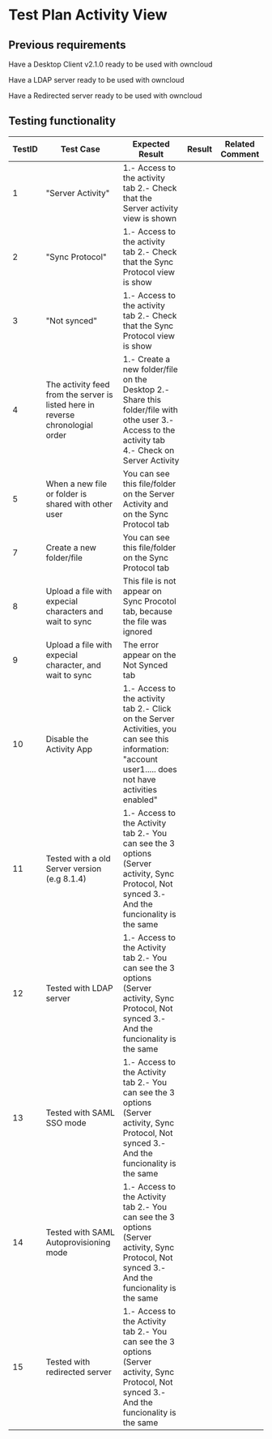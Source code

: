 # Test Plan Activity View

## Previous requirements

Have a Desktop Client v2.1.0 ready to be used with owncloud

Have a LDAP server ready to be used with owncloud

Have a Redirected server ready to be used with owncloud

## Testing functionality

TestID | Test Case | Expected Result | Result | Related Comment
------------ | ------------- | -------------- | ----- | ------
1 | "Server Activity"  |  1.- Access to the activity tab   2.- Check that the Server activity view is shown| |
2 | "Sync Protocol"  |  1.- Access to the activity tab 2.- Check that the Sync Protocol view is show|  |
3 | "Not synced"  | 1.- Access to the activity tab  2.- Check that the Sync Protocol view is show |  |
4 | The activity feed from the server is listed here in reverse chronologial order  | 1.- Create a new folder/file on the Desktop 2.- Share this folder/file with othe user 3.- Access to the activity tab 4.- Check on Server Activity | |
5 | When a new file or folder is shared with other user | You can see this file/folder on the Server Activity and on the Sync Protocol tab|  |
7 | Create a new folder/file | You can see this file/folder on the Sync Protocol tab|  |
8 | Upload a file with expecial characters and wait to sync| This file is not appear on Sync Procotol tab, because the file was ignored| |
9 | Upload a file with expecial character, and wait to sync| The error appear on the Not Synced tab|  | 
10 | Disable the Activity App |  1.- Access to the activity tab 2.- Click on the Server Activities, you can see this information: "account user1..... does not have activities enabled" | |
11 | Tested with a old Server version (e.g 8.1.4)| 1.- Access to the Activity tab 2.- You can see the 3 options (Server activity, Sync Protocol, Not synced 3.- And the funcionality is the same | | 
12 | Tested with LDAP server| 1.- Access to the Activity tab 2.- You can see the 3 options (Server activity, Sync Protocol, Not synced 3.- And the funcionality is the same|  |
13 | Tested with SAML SSO mode| 1.- Access to the Activity tab 2.- You can see the 3 options (Server activity, Sync Protocol, Not synced 3.- And the funcionality is the same|| 
14 | Tested with SAML Autoprovisioning mode|1.- Access to the Activity tab 2.- You can see the 3 options (Server activity, Sync Protocol, Not synced 3.- And the funcionality is the same |  | 
15 | Tested with redirected server| 1.- Access to the Activity tab 2.- You can see the 3 options (Server activity, Sync Protocol, Not synced 3.- And the funcionality is the same|  | 



